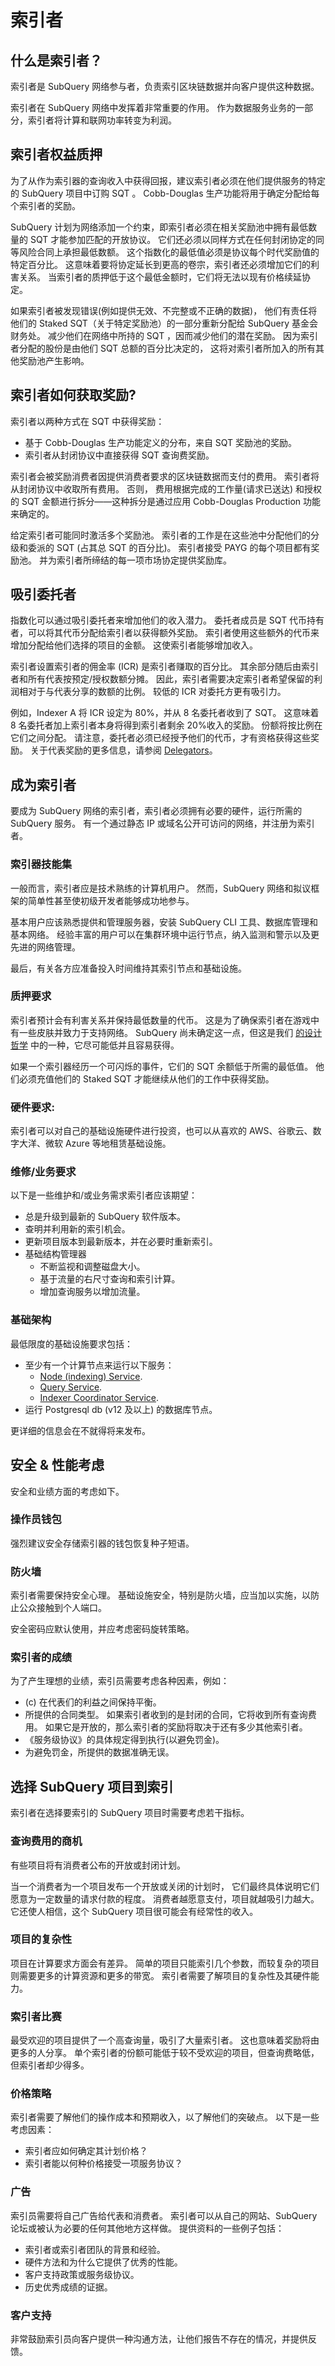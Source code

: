 # 索引者

## 什么是索引者？

索引者是 SubQuery 网络参与者，负责索引区块链数据并向客户提供这种数据。

索引者在 SubQuery 网络中发挥着非常重要的作用。 作为数据服务业务的一部分，索引者将计算和联网功率转变为利润。

## 索引者权益质押

为了从作为索引器的查询收入中获得回报，建议索引者必须在他们提供服务的特定的 SubQuery 项目中订购 SQT 。 Cobb-Douglas 生产功能将用于确定分配给每个索引者的奖励。

SubQuery 计划为网络添加一个约束，即索引者必须在相关奖励池中拥有最低数量的 SQT 才能参加匹配的开放协议。 它们还必须以同样方式在任何封闭协定的同等风险合同上承担最低数额。 这个指数化的最低值必须是协议每个时代奖励值的特定百分比。 这意味着要将协定延长到更高的卷宗，索引者还必须增加它们的利害关系。 当索引者的质押低于这个最低金额时，它们将无法以现有价格续延协定。

如果索引者被发现错误(例如提供无效、不完整或不正确的数据)， 他们有责任将他们的 Staked SQT（关于特定奖励池）的一部分重新分配给 SubQuery 基金会财务处。 减少他们在网络中所持的 SQT ，因而减少他们的潜在奖励。 因为索引者分配的股份是由他们 SQT 总额的百分比决定的， 这将对索引者所加入的所有其他奖励池产生影响。

## 索引者如何获取奖励?

索引者以两种方式在 SQT 中获得奖励：

- 基于 Cobb-Douglas 生产功能定义的分布，来自 SQT 奖励池的奖励。
- 索引者从封闭协议中直接获得 SQT 查询费奖励。

索引者会被奖励消费者因提供消费者要求的区块链数据而支付的费用。 索引者将从封闭协议中收取所有费用。 否则， 费用根据完成的工作量(请求已送达) 和授权的 SQT 金额进行拆分——这种拆分是通过应用 Cobb-Douglas Production 功能来确定的。

给定索引者可能同时激活多个奖励池。 索引者的工作是在这些池中分配他们的分级和委派的 SQT (占其总 SQT 的百分比)。 索引者接受 PAYG 的每个项目都有奖励池。 并为索引者所缔结的每一项市场协定提供奖励库。

## 吸引委托者

指数化可以通过吸引委托者来增加他们的收入潜力。 委托者成员是 SQT 代币持有者，可以将其代币分配给索引者以获得额外奖励。 索引者使用这些额外的代币来增加分配给他们选择的项目的金额。 这使索引者能够增加收入。

索引者设置索引者的佣金率 (ICR) 是索引者赚取的百分比。 其余部分随后由索引者和所有代表按预定/授权数额分摊。 因此，索引者需要决定索引者希望保留的利润相对于与代表分享的数额的比例。 较低的 ICR 对委托方更有吸引力。

例如，Indexer A 将 ICR 设定为 80%，并从 8 名委托者收到了 SQT。 这意味着 8 名委托者加上索引者本身将得到索引者剩余 20%收入的奖励。 份额将按比例在它们之间分配。 请注意，委托者必须已经授予他们的代币，才有资格获得这些奖励。 关于代表奖励的更多信息，请参阅 [Delegators](./delegators.md)。

## 成为索引者

要成为 SubQuery 网络的索引者，索引者必须拥有必要的硬件，运行所需的 SubQuery 服务。 有一个通过静态 IP 或域名公开可访问的网络，并注册为索引者。

### 索引器技能集

一般而言，索引者应是技术熟练的计算机用户。 然而，SubQuery 网络和拟议框架的简单性甚至使初级开发者能够成功地参与。

基本用户应该熟悉提供和管理服务器，安装 SubQuery CLI 工具、数据库管理和基本网络。 经验丰富的用户可以在集群环境中运行节点，纳入监测和警示以及更先进的网络管理。

最后，有关各方应准备投入时间维持其索引节点和基础设施。

### 质押要求

索引者预计会有利害关系并保持最低数量的代币。 这是为了确保索引者在游戏中有一些皮肤并致力于支持网络。 SubQuery 尚未确定这一点，但这是我们 [的设计哲学](./design-philosophy.md) 中的一种，它尽可能低并且容易获得。

如果一个索引器经历一个可闪烁的事件，它们的 SQT 余额低于所需的最低值。 他们必须充值他们的 Staked SQT 才能继续从他们的工作中获得奖励。

### 硬件要求:

索引者可以对自己的基础设施硬件进行投资，也可以从喜欢的 AWS、谷歌云、数字大洋、微软 Azure 等地租赁基础设施。

### 维修/业务要求

以下是一些维护和/或业务需求索引者应该期望：

- 总是升级到最新的 SubQuery 软件版本。
- 查明并利用新的索引机会。
- 更新项目版本到最新版本，并在必要时重新索引。
- 基础结构管理器
  - 不断监视和调整磁盘大小。
  - 基于流量的右尺寸查询和索引计算。
  - 增加查询服务以增加流量。

### 基础架构

最低限度的基础设施要求包括：

- 至少有一个计算节点来运行以下服务：
  - [Node (indexing) Service](https://www.npmjs.com/package/@subql/node).
  - [Query Service](https://www.npmjs.com/package/@subql/query).
  - [Indexer Coordinator Service](https://www.npmjs.com/package/@subql/indexer-coordinator).
- 运行 Postgresql db (v12 及以上) 的数据库节点。

更详细的信息会在不就得将来发布。

## 安全 & 性能考虑

安全和业绩方面的考虑如下。

### 操作员钱包

强烈建议安全存储索引器的钱包恢复种子短语。

### 防火墙

索引者需要保持安全心理。 基础设施安全，特别是防火墙，应当加以实施，以防止公众接触到个人端口。

安全密码应默认使用，并应考虑密码旋转策略。

### 索引者的成绩

为了产生理想的业绩，索引员需要考虑各种因素，例如：

- (c) 在代表们的利益之间保持平衡。
- 所提供的合同类型。 如果索引者收到的是封闭的合同，它将收到所有查询费用。 如果它是开放的，那么索引者的奖励将取决于还有多少其他索引者。
- 《服务级协议》的具体规定得到执行(以避免罚金)。
- 为避免罚金，所提供的数据准确无误。

## 选择 SubQuery 项目到索引

索引者在选择要索引的 SubQuery 项目时需要考虑若干指标。

### 查询费用的商机

有些项目将有消费者公布的开放或封闭计划。

当一个消费者为一个项目发布一个开放或关闭的计划时， 它们最终具体说明它们愿意为一定数量的请求付款的程度。 消费者越愿意支付，项目就越吸引力越大。 它还使人相信，这个 SubQuery 项目很可能会有经常性的收入。

### 项目的复杂性

项目在计算要求方面会有差异。 简单的项目只能索引几个参数，而较复杂的项目则需要更多的计算资源和更多的带宽。 索引者需要了解项目的复杂性及其硬件能力。

### 索引者比赛

最受欢迎的项目提供了一个高查询量，吸引了大量索引者。 这也意味着奖励将由更多的人分享。 单个索引者的份额可能低于较不受欢迎的项目，但查询费略低，但索引者却少得多。

### 价格策略

索引者需要了解他们的操作成本和预期收入，以了解他们的突破点。 以下是一些考虑因素：

- 索引者应如何确定其计划价格？
- 索引者能以何种价格接受一项服务协议？

### 广告

索引员需要将自己广告给代表和消费者。 索引者可以从自己的网站、SubQuery 论坛或被认为必要的任何其他地方这样做。 提供资料的一些例子包括：

- 索引者或索引者团队的背景和经验。
- 硬件方法和为什么它提供了优秀的性能。
- 客户支持政策或服务级协议。
- 历史优秀成绩的证据。

### 客户支持

非常鼓励索引员向客户提供一种沟通方法，让他们报告不存在的情况，并提供反馈。
